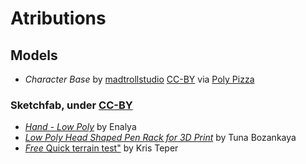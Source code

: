 # Atributions

## Models

- *Character Base* by [madtrollstudio](https://poly.pizza/u/madtrollstudio) [CC-BY](https://creativecommons.org/licenses/by/3.0/) via [Poly Pizza](https://poly.pizza/m/qbDLeTtb8K)

### Sketchfab, under [CC-BY](http://creativecommons.org/licenses/by/4.0/)
	
- [*Hand - Low Poly*](https://skfb.ly/6S7Vq) by Enalya
- [*Low Poly Head Shaped Pen Rack for 3D Print*](https://skfb.ly/6UB7V) by Tuna Bozankaya
- [*Free* Quick terrain test"](https://skfb.ly/DXJZ) by Kris Teper
